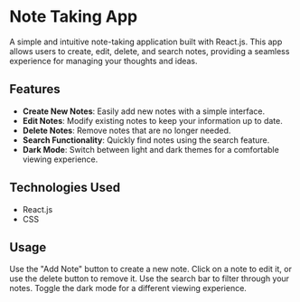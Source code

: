 # Note Taking App

A simple and intuitive note-taking application built with React.js. This app allows users to create, edit, delete, and search notes, providing a seamless experience for managing your thoughts and ideas.

## Features

- **Create New Notes**: Easily add new notes with a simple interface.
- **Edit Notes**: Modify existing notes to keep your information up to date.
- **Delete Notes**: Remove notes that are no longer needed.
- **Search Functionality**: Quickly find notes using the search feature.
- **Dark Mode**: Switch between light and dark themes for a comfortable viewing experience.

## Technologies Used

- React.js
- CSS


## Usage

Use the "Add Note" button to create a new note.
Click on a note to edit it, or use the delete button to remove it.
Use the search bar to filter through your notes.
Toggle the dark mode for a different viewing experience.



